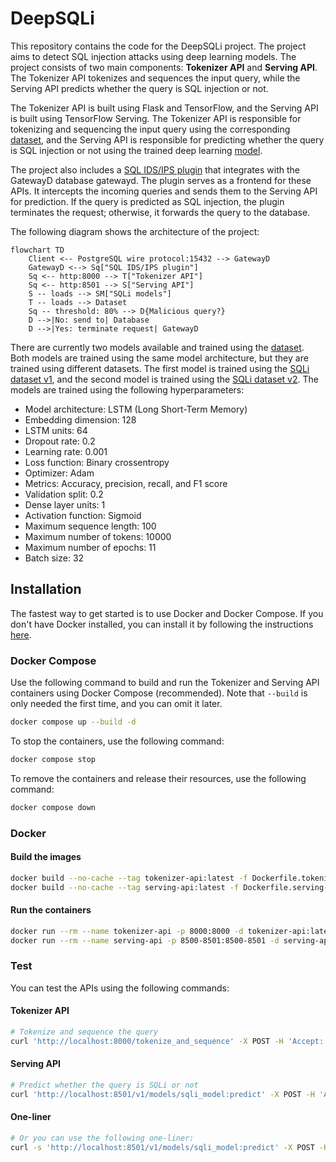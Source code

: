 # DeepSQLi

This repository contains the code for the DeepSQLi project. The project aims to detect SQL injection attacks using deep learning models. The project consists of two main components: **Tokenizer API** and **Serving API**. The Tokenizer API tokenizes and sequences the input query, while the Serving API predicts whether the query is SQL injection or not.

The Tokenizer API is built using Flask and TensorFlow, and the Serving API is built using TensorFlow Serving. The Tokenizer API is responsible for tokenizing and sequencing the input query using the corresponding [dataset](./dataset/), and the Serving API is responsible for predicting whether the query is SQL injection or not using the trained deep learning [model](./sqli_model/).

The project also includes a [SQL IDS/IPS plugin](https://github.com/gatewayd-io/gatewayd-plugin-sql-ids-ips) that integrates with the GatewayD database gatewayd. The plugin serves as a frontend for these APIs. It intercepts the incoming queries and sends them to the Serving API for prediction. If the query is predicted as SQL injection, the plugin terminates the request; otherwise, it forwards the query to the database.

The following diagram shows the architecture of the project:

```mermaid
flowchart TD
    Client <-- PostgreSQL wire protocol:15432 --> GatewayD
    GatewayD <--> Sq["SQL IDS/IPS plugin"]
    Sq <-- http:8000 --> T["Tokenizer API"]
    Sq <-- http:8501 --> S["Serving API"]
    S -- loads --> SM["SQLi models"]
    T -- loads --> Dataset
    Sq -- threshold: 80% --> D{Malicious query?}
    D -->|No: send to| Database
    D -->|Yes: terminate request| GatewayD
```

There are currently two models available and trained using the [dataset](./dataset/). Both models are trained using the same model architecture, but they are trained using different datasets. The first model is trained using the [SQLi dataset v1](./dataset/sqli_dataset1.csv), and the second model is trained using the [SQLi dataset v2](./dataset/sqli_dataset2.csv). The models are trained using the following hyperparameters:

- Model architecture: LSTM (Long Short-Term Memory)
- Embedding dimension: 128
- LSTM units: 64
- Dropout rate: 0.2
- Learning rate: 0.001
- Loss function: Binary crossentropy
- Optimizer: Adam
- Metrics: Accuracy, precision, recall, and F1 score
- Validation split: 0.2
- Dense layer units: 1
- Activation function: Sigmoid
- Maximum sequence length: 100
- Maximum number of tokens: 10000
- Maximum number of epochs: 11
- Batch size: 32

## Installation

The fastest way to get started is to use Docker and Docker Compose. If you don't have Docker installed, you can install it by following the instructions [here](https://docs.docker.com/get-docker/).

### Docker Compose

Use the following command to build and run the Tokenizer and Serving API containers using Docker Compose (recommended). Note that `--build` is only needed the first time, and you can omit it later.

```bash
docker compose up --build -d
```

To stop the containers, use the following command:

```bash
docker compose stop
```

To remove the containers and release their resources, use the following command:

```bash
docker compose down
```

### Docker

#### Build the images

```bash
docker build --no-cache --tag tokenizer-api:latest -f Dockerfile.tokenizer-api .
docker build --no-cache --tag serving-api:latest -f Dockerfile.serving-api .
```

#### Run the containers

```bash
docker run --rm --name tokenizer-api -p 8000:8000 -d tokenizer-api:latest
docker run --rm --name serving-api -p 8500-8501:8500-8501 -d serving-api:latest
```

### Test

You can test the APIs using the following commands:

#### Tokenizer API

```bash
# Tokenize and sequence the query
curl 'http://localhost:8000/tokenize_and_sequence' -X POST -H 'Accept: application/json' -H 'Content-Type: application/json' --data-raw '{"query":"select * from users where id = 1 or 1=1"}'
```

#### Serving API

```bash
# Predict whether the query is SQLi or not
curl 'http://localhost:8501/v1/models/sqli_model:predict' -X POST -H 'Accept: application/json' -H 'Content-Type: application/json' --data-raw '{"inputs":[[0,0,0,0,0,0,0,0,0,0,0,0,0,0,0,0,0,0,0,0,0,0,0,0,0,0,0,0,0,0,0,0,0,0,0,0,0,0,0,0,0,0,0,0,0,0,0,0,0,0,0,0,0,0,0,0,0,0,0,0,0,0,0,0,0,0,0,0,0,0,0,0,0,0,0,0,0,0,0,0,0,0,0,0,0,0,0,0,0,0,0,1,2,21,4,32,3,10,3,3]]}'
```

#### One-liner

```bash
# Or you can use the following one-liner:
curl -s 'http://localhost:8501/v1/models/sqli_model:predict' -X POST -H 'Accept: application/json' -H 'Content-Type: application/json' --data-raw '{"inputs":['$(curl -s 'http://localhost:8000/tokenize_and_sequence' -X POST -H 'Accept: application/json' -H 'Content-Type: application/json' --data-raw '{"query":"select * from users where id = 1 or 1=1"}' | jq -c .tokens)']}' | jq
```
